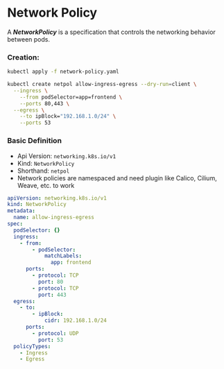 # Network Policy

A _**NetworkPolicy**_ is a specification that controls the networking behavior between pods.

### Creation:

```bash
kubectl apply -f network-policy.yaml
```

```bash
kubectl create netpol allow-ingress-egress --dry-run=client \
  --ingress \
    --from podSelector=app=frontend \
    --ports 80,443 \
  --egress \
    --to ipBlock="192.168.1.0/24" \
    --ports 53
```

### Basic Definition

- Api Version: `networking.k8s.io/v1`
- Kind: `NetworkPolicy`
- Shorthand: `netpol`
- Network policies are namespaced and need plugin like Calico, Cilium, Weave, etc. to work

```yaml
apiVersion: networking.k8s.io/v1
kind: NetworkPolicy
metadata:
  name: allow-ingress-egress
spec:
  podSelector: {}
  ingress:
    - from:
        - podSelector:
            matchLabels:
              app: frontend
      ports:
        - protocol: TCP
          port: 80
        - protocol: TCP
          port: 443
  egress:
    - to:
        - ipBlock:
            cidr: 192.168.1.0/24
      ports:
        - protocol: UDP
          port: 53
  policyTypes:
    - Ingress
    - Egress
```
